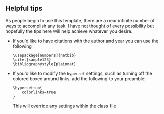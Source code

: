 ## Helpful tips

As people begin to use this template, there are a near infinite number of  ways to accomplish any task.
I have not thought of every possibility but hopefully the tips here will help achieve whatever you desire.

* If you'd like to have citations with the author and year you can use the following

    ~~~
    \usepackage[numbers]{natbib}
    \citet{sample123}
    \bibliographystyle{plainnat}
    ~~~

* If you'd like to modify the `hyperref` settings, such as turning off the colored boxed around links, add the following to your preamble: 

    ~~~
    \hypersettup{
        colorlinks=true
    }
    ~~~

    This will override any settings within the class file
